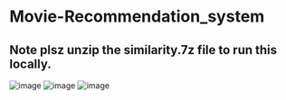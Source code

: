 # Movie-Recommendation_system
## Note plsz unzip the similarity.7z file to run this locally.
![image](https://github.com/rj8574/Movie-Recommendation_system/assets/63467021/f78fb7f7-00dc-4482-9542-18cf2e85f9b5)
![image](https://github.com/rj8574/Movie-Recommendation_system/assets/63467021/57e829fe-d730-43b5-a8fb-1f545f9d21a2)
![image](https://github.com/rj8574/Movie-Recommendation_system/assets/63467021/a47c84d6-26c5-47b4-8974-a4123d9095cb)
